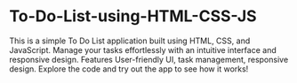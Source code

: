 # To-Do-List-using-HTML-CSS-JS
This is a simple To Do List application built using HTML, CSS, and JavaScript. Manage your tasks effortlessly with an intuitive interface and responsive design.  Features User-friendly UI, task management, responsive design. Explore the code and try out the app to see how it works!

